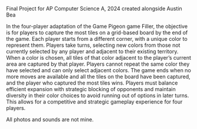 Final Project for AP Computer Science A, 2024 created alongside Austin Bea

In the four-player adaptation of the Game Pigeon game Filler, the objective is for players to capture the most tiles on a grid-based board by the end of the game. Each player starts from a different corner, with a unique color to represent them. Players take turns, selecting new colors from those not currently selected by any player and adjacent to their existing territory. When a color is chosen, all tiles of that color adjacent to the player’s current area are captured by that player. Players cannot repeat the same color they have selected and can only select adjacent colors. The game ends when no more moves are available and all the tiles on the board have been captured, and the player who captured the most tiles wins. Players must balance efficient expansion with strategic blocking of opponents and maintain diversity in their color choices to avoid running out of options in later turns. This allows for a competitive and strategic gameplay experience for four players.

All photos and sounds are not mine.
